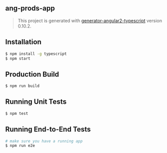 ## ang-prods-app
> This project is generated with [generator-angular2-typescript](https://github.com/shibbir/generator-angular2-typescript) version 0.10.2.

## Installation

```bash
$ npm install -g typescript
$ npm start
```

## Production Build
```bash
$ npm run build
```

## Running Unit Tests
```bash
$ npm test
```

## Running End-to-End Tests
```bash
# make sure you have a running app
$ npm run e2e
```
